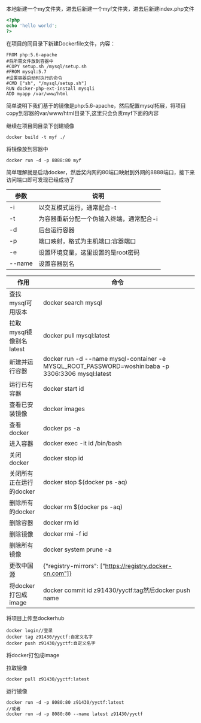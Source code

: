 本地新建一个my文件夹，进去后新建一个myf文件夹，进去后新建index.php文件

```php
<?php
echo 'hello world';
?>
```

在项目的同目录下新建Dockerfile文件，内容：

```docker
FROM php:5.6-apache
#将所需文件放到容器中
#COPY setup.sh /mysql/setup.sh
#FROM mysql:5.7
#设置容器启动时执行的命令
#CMD ["sh", "/mysql/setup.sh"]
RUN docker-php-ext-install mysqli
ADD myapp /var/www/html
```

简单说明下我们基于的镜像是php:5.6-apache，然后配置mysql拓展，将项目copy到容器的var/www/html目录下,这里只会负责myf下面的内容

继续在项目同目录下创建镜像

    docker build -t myf ./

将镜像放到容器中

    docker run -d -p 8888:80 myf

简单理解就是启动docker，然后奖内网的80端口映射到外网的8888端口，接下来访问端口即可发现已经成功了

参数|说明
-|-
-i|以交互模式运行，通常配合-t
-t|为容器重新分配一个伪输入终端，通常配合-i
-d|后台运行容器
-p|端口映射，格式为主机端口:容器端口
-e|设置环境变量，这里设置的是root密码
--name|设置容器别名

作用|命令
-|-
查找mysql可用版本|docker search mysql
拉取mysql镜像别名latest|docker pull mysql:latest
新建并运行容器|docker run -d --name mysql-container -e MYSQL_ROOT_PASSWORD=woshinibaba  -p 3306:3306 mysql:latest
运行已有容器|docker start id
查看已安装镜像|docker images
查看docker|docker ps -a
进入容器|docker exec -it id /bin/bash
关闭docker|docker stop id
关闭所有正在运行的docker|docker stop $(docker ps -aq)
删除所有的docker|docker rm $(docker ps -aq)
删除容器|docker rm id
删除镜像|docker rmi -f id
删除所有镜像|docker system prune -a
更改中国源|{"registry-mirrors": ["https://registry.docker-cn.com"]}
将docker打包成image|docker commit id z91430/yyctf:tag然后docker push name


将项目上传至dockerhub

    docker login//登录
    docker tag z91430/yyctf:自定义名字
    docker push z91430/yyctf:自定义名字

将docker打包成image

拉取镜像

    docker pull z91430/yyctf:latest

运行镜像

    docker run -d -p 8080:80 z91430/yyctf:latest
    //或者
    docker run -d -p 8080:80 --name latest z91430/yyctf